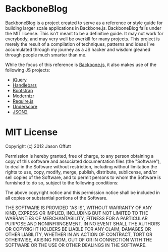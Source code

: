 # BackboneBlog

BackboneBlog is a project created to serve as a reference or style guide for building larger scale applications in Backbone.js. BackboneBlog falls under the MIT license. This isn't meant to be a definitive guide. It may not work for everybody, and may very well be overkill for many projects. This project is merely the result of a compilation of techniques, patterns and ideas I've accumulated through my journey as a JS hacker and wisdom gleaned through people much smarter than me.

While the focus of this reference is [Backbone.js](http://documentcloud.github.com/backbone/), it also makes use of the following JS projects:

* [jQuery](http://jquery.com)
* [Handlebars](http://handlebarsjs.com/)
* [Bootstrap](http://twitter.github.com/bootstrap)
* [Modernizr](http://modernizr.com/)
* [Require.js](http://requirejs.org/)
* [Underscore](http://documentcloud.github.com/underscore/)
* [JSON2](https://github.com/douglascrockford/JSON-js)

MIT License
===========

Copyright (c) 2012 Jason Offutt

Permission is hereby granted, free of charge, to any person obtaining a
copy of this software and associated documentation files (the "Software"),
to deal in the Software without restriction, including without limitation
the rights to use, copy, modify, merge, publish, distribute, sublicense,
and/or sell copies of the Software, and to permit persons to whom the
Software is furnished to do so, subject to the following conditions:

The above copyright notice and this permission notice shall be included in
all copies or substantial portions of the Software.

THE SOFTWARE IS PROVIDED "AS IS", WITHOUT WARRANTY OF ANY KIND, EXPRESS OR
IMPLIED, INCLUDING BUT NOT LIMITED TO THE WARRANTIES OF MERCHANTABILITY,
FITNESS FOR A PARTICULAR PURPOSE AND NONINFRINGEMENT. IN NO EVENT SHALL
THE AUTHORS OR COPYRIGHT HOLDERS BE LIABLE FOR ANY CLAIM, DAMAGES OR OTHER
LIABILITY, WHETHER IN AN ACTION OF CONTRACT, TORT OR OTHERWISE, ARISING
FROM, OUT OF OR IN CONNECTION WITH THE SOFTWARE OR THE USE OR OTHER
DEALINGS IN THE SOFTWARE.
